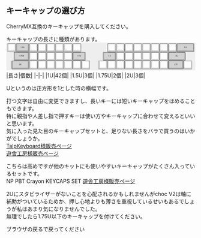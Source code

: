 ## キーキャップの選び方
CherryMX互換のキーキャップを購入してください。

キーキャップの長さに種類があります。  
![](img/keycapu.png)
|長さ|個数|
|-|-|
|1U|42個|
|1.5U|3個|
|1.75U|2個|
|2U|3個|  

Uというのは正方形を1とした時の横幅です。

打つ文字は自由に変更できますし、長いキーには短いキーキャップをはめることもできます。  
特に親指や人差し指で押すキーは使い方やキーキャップに合わせて変えるといいと思います。  
気に入った見た目のキーキャップセットと、足りない長さをバラで買うのはいかがでしょうか。  
[TalpKeyboard様販売ページ](https://talpkeyboard.net/?category_id=59e2acfaed05e644fd004008)  
[遊舎工房様販売ページ](https://shop.yushakobo.jp/collections/keycaps-1/products/dsa-blank-keycaps)  

こちらは高めですが他のキットにも使いやすいキーキャップがたくさん入っているセットです。  
NP PBT Crayon KEYCAPS SET [遊舎工房様販売ページ](https://shop.yushakobo.jp/collections/keycaps-1/products/np-pbt-crayon-keycaps-set)  

2Uにスタビライザーがないことを心配されるかもしれませんがchoc V2は軸に補助がついているためか、押し心地よりも薄さを重視しているせいもあるでしょうが私はあまり気になりませんでした。  
無理でしたら1.75U以下のキーキャップを付けてください。

ブラウザの戻るで戻ってください
